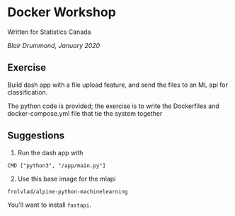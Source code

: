 Docker Workshop
===============

Written for Statistics Canada 

*Blair Drummond, January 2020*

Exercise
--------

Build dash app with a file upload feature, and send the files to an ML api
for classification.

The python code is provided; the exercise is to write the Dockerfiles and
docker-compose.yml file that tie the system together

Suggestions
-----------

1. Run the dash app with

```
CMD ["python3", "/app/main.py"] 
```

2. Use this base image for the mlapi

```
frolvlad/alpine-python-machinelearning
```

You'll want to install `fastapi`.
